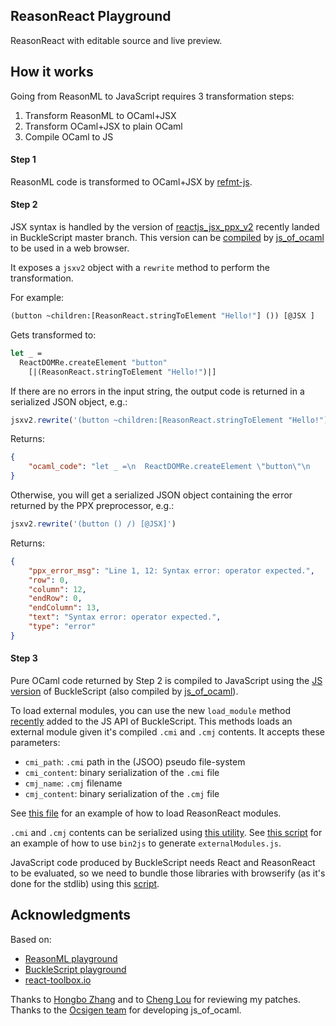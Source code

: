 ReasonReact Playground
----------------------

ReasonReact with editable source and live preview.

How it works
------------

Going from ReasonML to JavaScript requires 3 transformation steps:

1. Transform ReasonML to OCaml+JSX
2. Transform OCaml+JSX to plain OCaml
3. Compile OCaml to JS

#### Step 1

ReasonML code is transformed to OCaml+JSX by
[refmt-js](https://github.com/reasonml-community/refmt-js).

#### Step 2

JSX syntax is handled by the version of
[reactjs_jsx_ppx_v2](https://github.com/BuckleScript/bucklescript/blob/master/jscomp/bin/reactjs_jsx_ppx_v2.bspp.ml)
recently landed in BuckleScript master branch. This version can be
[compiled](https://github.com/BuckleScript/bucklescript/blob/master/jscomp/repl.js#L60)
by [js_of_ocaml](https://github.com/ocsigen/js_of_ocaml/) to be used in a web
browser.

It exposes a `jsxv2` object with a `rewrite` method to perform the
transformation.

For example:
```ocaml
(button ~children:[ReasonReact.stringToElement "Hello!"] ()) [@JSX ]
```
Gets transformed to:
```ocaml
let _ =
  ReactDOMRe.createElement "button"
    [|(ReasonReact.stringToElement "Hello!")|]
```
If there are no errors in the input string, the output code is returned in a serialized JSON object, e.g.:
```js
jsxv2.rewrite('(button ~children:[ReasonReact.stringToElement "Hello!"] ()) [@JSX ]')
```
Returns:
```json
{
    "ocaml_code": "let _ =\n  ReactDOMRe.createElement \"button\"\n    [|(ReasonReact.stringToElement \"Hello!\")|]"
}
```
Otherwise, you will get a serialized JSON object containing the error returned by the PPX preprocessor, e.g.:
```js
jsxv2.rewrite('(button () /) [@JSX]')
```
Returns:
```json
{
    "ppx_error_msg": "Line 1, 12: Syntax error: operator expected.",
    "row": 0,
    "column": 12,
    "endRow": 0,
    "endColumn": 13,
    "text": "Syntax error: operator expected.",
    "type": "error"
}
```

#### Step 3

Pure OCaml code returned by Step 2 is compiled to JavaScript using the [JS
version](https://github.com/BuckleScript/bucklescript-playground/blob/master/exports.js)
of BuckleScript (also compiled by
[js_of_ocaml](https://github.com/ocsigen/js_of_ocaml/)).

To load external modules, you can use the new `load_module` method
[recently](https://github.com/BuckleScript/bucklescript/blob/master/jscomp/core/jsoo_main.ml#L180)
added to the JS API of BuckleScript. This methods loads an external module
given it's compiled `.cmi` and `.cmj` contents. It accepts these parameters:
  * `cmi_path`: `.cmi` path in the (JSOO) pseudo file-system
  * `cmi_content`: binary serialization of the `.cmi` file
  * `cmj_name`: `.cmj` filename
  * `cmj_content`: binary serialization of the `.cmj` file

See [this
file](https://github.com/astrada/reason-react-playground/blob/source/compiler/externalModules.js)
for an example of how to load ReasonReact modules.

`.cmi` and `.cmj` contents can be serialized using [this
utility](https://github.com/astrada/reason-react-playground/blob/source/compiler/bin2js.js).
See [this
script](https://github.com/astrada/reason-react-playground/blob/source/compiler/regenerateExternalModules.js)
for an example of how to use `bin2js` to generate `externalModules.js`.

JavaScript code produced by BuckleScript needs React and ReasonReact to be
evaluated, so we need to bundle those libraries with browserify (as it's done
for the stdlib) using this
[script](https://github.com/astrada/reason-react-playground/blob/source/compiler/regenerateReasonReactForBrowser.js).

Acknowledgments
---------------

Based on:
  * [ReasonML playground](https://reasonml.github.io/try/)
  * [BuckleScript
    playground](https://github.com/BuckleScript/bucklescript-playground)
  * [react-toolbox.io](http://react-toolbox.io/)

Thanks to [Hongbo Zhang](https://github.com/bobzhang) and to [Cheng
Lou](https://github.com/chenglou) for reviewing my patches. Thanks to the
[Ocsigen team](https://github.com/ocsigen/) for developing js_of_ocaml.


